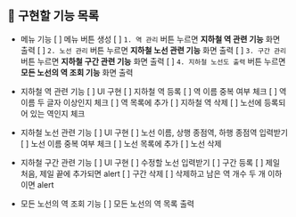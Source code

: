 ## 📌 구현할 기능 목록

- 메뉴 기능
  [ ] 메뉴 버튼 생성
  [ ] `1. 역 관리` 버튼 누르면 **지하철 역 관련 기능** 화면 출력
  [ ] `2. 노선 관리` 버튼 누르면 **지하철 노선 관련 기능** 화면 출력
  [ ] `3. 구간 관리` 버튼 누르면 **지하철 구간 관련 기능** 화면 출력
  [ ] `4. 지하철 노선도 출력` 버튼 누르면 **모든 노선의 역 조회 기능** 화면 출력

- 지하철 역 관련 기능
  [ ] UI 구현
  [ ] 지하철 역 등록
  [ ] 역 이름 중복 여부 체크
  [ ] 역 이름 두 글자 이상인지 체크
  [ ] 역 목록에 추가
  [ ] 지하철 역 삭제
  [ ] 노선에 등록되어 있는 역인지 체크

- 지하철 노선 관련 기능
  [ ] UI 구현
  [ ] 노선 이름, 상행 종점역, 하행 종점역 입력받기
  [ ] 노선 이름 중복 여부 체크
  [ ] 노선 목록에 추가
  [ ] 노선 삭제

- 지하철 구간 관련 기능
  [ ] UI 구현
  [ ] 수정할 노선 입력받기
  [ ] 구간 등록
  [ ] 제일 처음, 제일 끝에 추가되면 alert
  [ ] 구간 삭제
  [ ] 삭제하고 남은 역 개수 두 개 이하이면 alert

- 모든 노선의 역 조회 기능
  [ ] 모든 노선의 역 목록 출력

